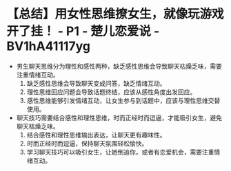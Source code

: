 # 【总结】用女性思维撩女生，就像玩游戏开了挂！ - P1 - 楚儿恋爱说 - BV1hA41117yg

-   男生聊天思维分为理性和感性两种，缺乏感性思维会导致聊天枯燥乏味，需要注重情绪互动。
    1.  缺乏感性思维会导致聊天变成问答，缺乏情绪互动。
    2.  理性思维回应问题会导致话题终结，应该从感性角度出发回应。
    3.  感性思维能够引发情绪互动，让女生参与到话题中，应该与理性思维交替使用。
-   聊天技巧需要结合感性和理性思维，时而正经时而逗逼，才能吸引女生，避免聊天枯燥乏味。
    1.  结合感性和理性思维输出表达，让聊天更有趣味性。
    2.  时而正经时而逗逼，保持聊天氛围轻松愉快。
    3.  学习聊天技巧可以吸引女生，让她倒追你，或者有恋爱机会，需要注重情绪互动。